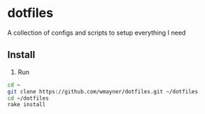 dotfiles
===================
A collection of configs and scripts to setup everything I need

Install
-------

1. Run

  ```sh
  cd ~
  git clone https://github.com/wmayner/dotfiles.git ~/dotfiles
  cd ~/dotfiles
  rake install
  ```


